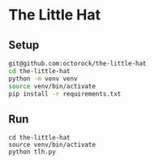 # The Little Hat

## Setup
```bash
git@github.com:octorock/the-little-hat
cd the-little-hat
python -m venv venv
source venv/bin/activate
pip install -r requirements.txt
```
## Run
```
cd the-little-hat
source venv/bin/activate
python tlh.py
```
